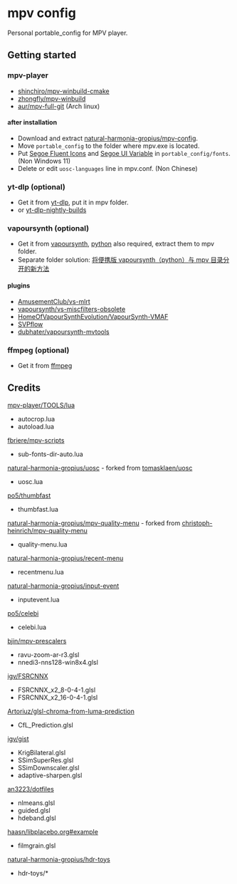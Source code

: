 # mpv config

Personal portable_config for MPV player.

## Getting started

### mpv-player

- [shinchiro/mpv-winbuild-cmake](https://github.com/shinchiro/mpv-winbuild-cmake/releases)
- [zhongfly/mpv-winbuild](https://github.com/zhongfly/mpv-winbuild/releases)
- [aur/mpv-full-git](https://aur.archlinux.org/packages/mpv-full-git) (Arch linux)

#### after installation

- Download and extract [natural-harmonia-gropius/mpv-config](https://github.com/natural-harmonia-gropius/mpv-config/archive/refs/heads/master.zip).
- Move `portable_config` to the folder where mpv.exe is located.
- Put [Segoe Fluent Icons](https://aka.ms/SegoeFluentIcons) and [Segoe UI Variable](https://aka.ms/SegoeUIVariable) in `portable_config/fonts`. (Non Windows 11)
- Delete or edit `uosc-languages` line in mpv.conf. (Non Chinese)

### yt-dlp (optional)

- Get it from [yt-dlp](https://github.com/yt-dlp/yt-dlp/releases), put it in mpv folder.
- or [yt-dlp-nightly-builds](https://github.com/yt-dlp/yt-dlp-nightly-builds/releases)

### vapoursynth (optional)

- Get it from [vapoursynth](https://github.com/vapoursynth/vapoursynth/releases), [python](https://www.python.org/downloads) also required, extract them to mpv folder.
- Separate folder solution: [将便携版 vapoursynth（python）与 mpv 目录分开的新方法](https://github.com/hooke007/MPV_lazy/discussions/484)

#### plugins

- [AmusementClub/vs-mlrt](https://github.com/AmusementClub/vs-mlrt/releases)
- [vapoursynth/vs-miscfilters-obsolete](https://github.com/vapoursynth/vs-miscfilters-obsolete/releases)
- [HomeOfVapourSynthEvolution/VapourSynth-VMAF](https://github.com/HomeOfVapourSynthEvolution/VapourSynth-VMAF/releases)
- [SVPflow](https://www.svp-team.com/get/)
- [dubhater/vapoursynth-mvtools](https://github.com/dubhater/vapoursynth-mvtools/releases)

### ffmpeg (optional)

- Get it from [ffmpeg](https://ffmpeg.org/download.html)

## Credits

[mpv-player/TOOLS/lua](https://github.com/mpv-player/mpv/tree/master/TOOLS/lua)

- autocrop.lua
- autoload.lua

[fbriere/mpv-scripts](https://github.com/fbriere/mpv-scripts)

- sub-fonts-dir-auto.lua

[natural-harmonia-gropius/uosc](https://github.com/natural-harmonia-gropius/uosc) - forked from [tomasklaen/uosc](https://github.com/tomasklaen/uosc)

- uosc.lua

[po5/thumbfast](https://github.com/po5/thumbfast)

- thumbfast.lua

[natural-harmonia-gropius/mpv-quality-menu](https://github.com/natural-harmonia-gropius/mpv-quality-menu) - forked from [christoph-heinrich/mpv-quality-menu](https://github.com/christoph-heinrich/mpv-quality-menu)

- quality-menu.lua

[natural-harmonia-gropius/recent-menu](https://github.com/natural-harmonia-gropius/recent-menu)

- recentmenu.lua

[natural-harmonia-gropius/input-event](https://github.com/natural-harmonia-gropius/input-event)

- inputevent.lua

[po5/celebi](https://github.com/po5/celebi)

- celebi.lua

[bjin/mpv-prescalers](https://github.com/bjin/mpv-prescalers/tree/master/compute)

- ravu-zoom-ar-r3.glsl
- nnedi3-nns128-win8x4.glsl

[igv/FSRCNNX](https://github.com/igv/FSRCNN-TensorFlow/releases)

- FSRCNNX_x2_8-0-4-1.glsl
- FSRCNNX_x2_16-0-4-1.glsl

[Artoriuz/glsl-chroma-from-luma-prediction](https://github.com/Artoriuz/glsl-chroma-from-luma-prediction)

- CfL_Prediction.glsl

[igv/gist](https://gist.github.com/igv)

- KrigBilateral.glsl
- SSimSuperRes.glsl
- SSimDownscaler.glsl
- adaptive-sharpen.glsl

[an3223/dotfiles](https://github.com/AN3223/dotfiles/tree/master/.config/mpv/shaders)

- nlmeans.glsl
- guided.glsl
- hdeband.glsl

[haasn/libplacebo.org#example](https://libplacebo.org/custom-shaders/#full-example)

- filmgrain.glsl

[natural-harmonia-gropius/hdr-toys](https://github.com/natural-harmonia-gropius/hdr-toys)

- hdr-toys/\*
